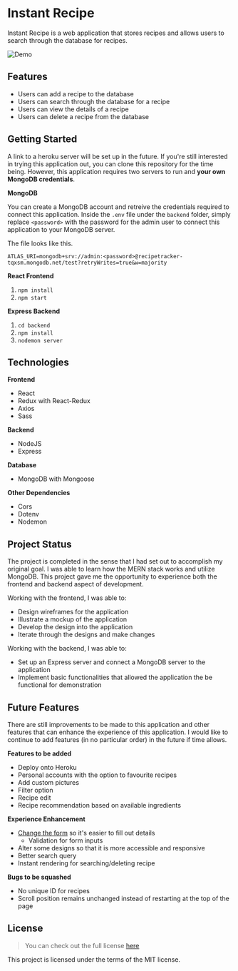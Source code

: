 # Instant Recipe
Instant Recipe is a web application that stores recipes and allows users to search through the database for recipes. 

![Demo](https://github.com/JefflolC/instant-recipe/blob/master/screenshots/demo.gif)

## Features
* Users can add a recipe to the database
* Users can search through the database for a recipe
* Users can view the details of a recipe
* Users can delete a recipe from the database


## Getting Started
A link to a heroku server will be set up in the future. If you're still interested in trying this application out, you can clone this repository for the time being. However, this application requires two servers to run and **your own MongoDB credentials**. 

**MongoDB**

You can create a MongoDB account and retreive the credentials required to connect this application. Inside the `.env` file under the `backend` folder, simply replace `<password>` with the password for the admin user to connect this application to your MongoDB server.

The file looks like this.
```
ATLAS_URI=mongodb+srv://admin:<password>@recipetracker-tqxsm.mongodb.net/test?retryWrites=true&w=majority
```

**React Frontend**
1. `npm install`
2. `npm start`

**Express Backend**
1. `cd backend`
2. `npm install`
3. `nodemon server`


## Technologies
**Frontend**
* React
* Redux with React-Redux
* Axios
* Sass

**Backend**
* NodeJS
* Express

**Database**
* MongoDB with Mongoose

**Other Dependencies**
* Cors
* Dotenv
* Nodemon

## Project Status
The project is completed in the sense that I had set out to accomplish my original goal. I was able to learn how the MERN stack works and utilize MongoDB. This project gave me the opportunity to experience both the frontend and backend aspect of development.

Working with the frontend, I was able to:
* Design wireframes for the application
* Illustrate a mockup of the application
* Develop the design into the application
* Iterate through the designs and make changes

Working with the backend, I was able to:
* Set up an Express server and connect a MongoDB server to the application
* Implement basic functionalities that allowed the application the be functional for demonstration

## Future Features
There are still improvements to be made to this application and other features that can enhance the experience of this application. I would like to continue to add features (in no particular order) in the future if time allows.

**Features to be added**
* Deploy onto Heroku
* Personal accounts with the option to favourite recipes
* Add custom pictures
* Filter option
* Recipe edit
* Recipe recommendation based on available ingredients

**Experience Enhancement**
* [Change the form](https://github.com/JefflolC/instant-recipe/blob/master/screenshots/form-alt.jpg) so it's easier to fill out details
  * Validation for form inputs
* Alter some designs so that it is more accessible and responsive
* Better search query
* Instant rendering for searching/deleting recipe

**Bugs to be squashed**
* No unique ID for recipes
* Scroll position remains unchanged instead of restarting at the top of the page

## License
> You can check out the full license [here](https://choosealicense.com/licenses/mit/)

This project is licensed under the terms of the MIT license.